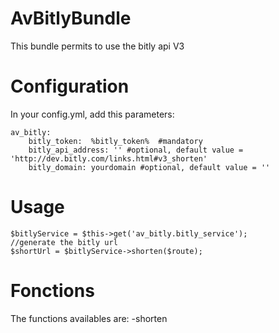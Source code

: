 AvBitlyBundle
=============

This bundle permits to use the bitly api V3


# Configuration
In your config.yml, add this parameters:

    av_bitly:
        bitly_token:  %bitly_token%  #mandatory
        bitly_api_address: '' #optional, default value = 'http://dev.bitly.com/links.html#v3_shorten'
        bitly_domain: yourdomain #optional, default value = ''

# Usage

    $bitlyService = $this->get('av_bitly.bitly_service');
    //generate the bitly url
    $shortUrl = $bitlyService->shorten($route);

# Fonctions
The functions availables are:
   -shorten
